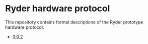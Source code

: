 # Ryder hardware protocol

This repository contains formal descriptions of the Ryder prototype hardware protocol.

- [0.0.2](0.0.2.md)
